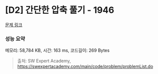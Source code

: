 # [D2] 간단한 압축 풀기 - 1946 

[문제 링크](https://swexpertacademy.com/main/code/problem/problemDetail.do?contestProbId=AV5PmkDKAOMDFAUq) 

### 성능 요약

메모리: 58,784 KB, 시간: 163 ms, 코드길이: 269 Bytes



> 출처: SW Expert Academy, https://swexpertacademy.com/main/code/problem/problemList.do